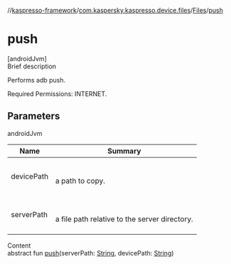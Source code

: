 //[kaspresso-framework](../../index.md)/[com.kaspersky.kaspresso.device.files](../index.md)/[Files](index.md)/[push](push.md)



# push  
[androidJvm]  
Brief description  




Performs adb push.



Required Permissions: INTERNET.





## Parameters  
  
androidJvm  
  
|  Name|  Summary| 
|---|---|
| devicePath| <br><br>a path to copy.<br><br>
| serverPath| <br><br>a file path relative to the server directory.<br><br>
  
  
Content  
abstract fun [push](push.md)(serverPath: [String](https://kotlinlang.org/api/latest/jvm/stdlib/kotlin/-string/index.html), devicePath: [String](https://kotlinlang.org/api/latest/jvm/stdlib/kotlin/-string/index.html))  



